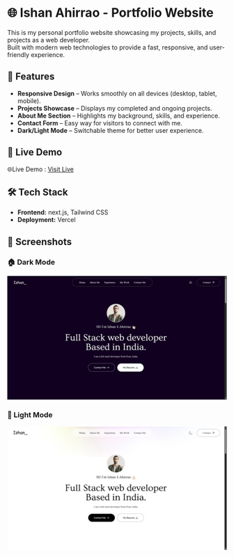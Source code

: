 # 🌐 Ishan Ahirrao - Portfolio Website

This is my personal portfolio website showcasing my projects, skills, and projects as a web developer.  
Built with modern web technologies to provide a fast, responsive, and user-friendly experience.



## 🚀 Features

- **Responsive Design** – Works smoothly on all devices (desktop, tablet, mobile).
- **Projects Showcase** – Displays my completed and ongoing projects.
- **About Me Section** – Highlights my background, skills, and experience.
- **Contact Form** – Easy way for visitors to connect with me.
- **Dark/Light Mode** – Switchable theme for better user experience.



## 🚀 Live Demo

🌐Live Demo :  [Visit Live](https://ishan-portfolio-new.vercel.app/)



## 🛠 Tech Stack

- **Frontend:** next.js, Tailwind CSS
- **Deployment:** Vercel



## 📸 Screenshots

### 🏠 Dark Mode
![Dark Mode](./IshanPortDark.png)

### 📂 Light Mode
![Light Mode](./IshanPortLight.png)



